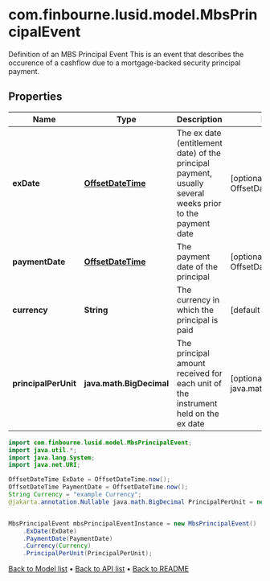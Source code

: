# com.finbourne.lusid.model.MbsPrincipalEvent
Definition of an MBS Principal Event  This is an event that describes the occurence of a cashflow due to a mortgage-backed security principal payment.

## Properties

Name | Type | Description | Notes
------------ | ------------- | ------------- | -------------
**exDate** | [**OffsetDateTime**](OffsetDateTime.md) | The ex date (entitlement date) of the principal payment, usually several weeks prior to the payment date | [optional] [default to OffsetDateTime]
**paymentDate** | [**OffsetDateTime**](OffsetDateTime.md) | The payment date of the principal | [optional] [default to OffsetDateTime]
**currency** | **String** | The currency in which the principal is paid | [default to String]
**principalPerUnit** | **java.math.BigDecimal** | The principal amount received for each unit of the instrument held on the ex date | [optional] [default to java.math.BigDecimal]

```java
import com.finbourne.lusid.model.MbsPrincipalEvent;
import java.util.*;
import java.lang.System;
import java.net.URI;

OffsetDateTime ExDate = OffsetDateTime.now();
OffsetDateTime PaymentDate = OffsetDateTime.now();
String Currency = "example Currency";
@jakarta.annotation.Nullable java.math.BigDecimal PrincipalPerUnit = new java.math.BigDecimal("100.00");


MbsPrincipalEvent mbsPrincipalEventInstance = new MbsPrincipalEvent()
    .ExDate(ExDate)
    .PaymentDate(PaymentDate)
    .Currency(Currency)
    .PrincipalPerUnit(PrincipalPerUnit);
```


[Back to Model list](../README.md#documentation-for-models) &#8226; [Back to API list](../README.md#documentation-for-api-endpoints) &#8226; [Back to README](../README.md)
